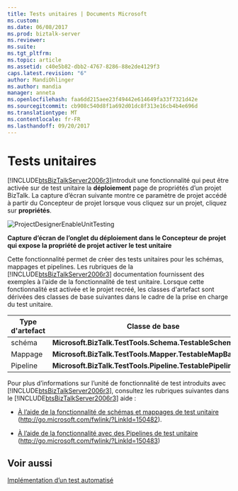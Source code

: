 ```yaml
---
title: Tests unitaires | Documents Microsoft
ms.custom: 
ms.date: 06/08/2017
ms.prod: biztalk-server
ms.reviewer: 
ms.suite: 
ms.tgt_pltfrm: 
ms.topic: article
ms.assetid: c40e5b82-dbb2-4767-8286-88e2de4129f3
caps.latest.revision: "6"
author: MandiOhlinger
ms.author: mandia
manager: anneta
ms.openlocfilehash: faa6dd215aee23f49442e614649fa33f7321d42e
ms.sourcegitcommit: cb908c540d8f1a692d01dc8f313e16cb4b4e696d
ms.translationtype: MT
ms.contentlocale: fr-FR
ms.lasthandoff: 09/20/2017
---
```

# <a name="unit-testing"></a>Tests unitaires
[!INCLUDE[btsBizTalkServer2006r3](../includes/btsbiztalkserver2006r3-md.md)]introduit une fonctionnalité qui peut être activée sur de test unitaire la **déploiement** page de propriétés d’un projet BizTalk. La capture d’écran suivante montre ce paramètre de projet accédé à partir du Concepteur de projet lorsque vous cliquez sur un projet, cliquez sur **propriétés**.  
  
 ![](../core/media/projectdesignerenableunittesting.gif "ProjectDesignerEnableUnitTesting")  
  
 **Capture d’écran de l’onglet du déploiement dans le Concepteur de projet qui expose la propriété de projet activer le test unitaire**  
  
 Cette fonctionnalité permet de créer des tests unitaires pour les schémas, mappages et pipelines. Les rubriques de la [!INCLUDE[btsBizTalkServer2006r3](../includes/btsbiztalkserver2006r3-md.md)] documentation fournissent des exemples à l’aide de la fonctionnalité de test unitaire. Lorsque cette fonctionnalité est activée et le projet recréé, les classes d'artefact sont dérivées des classes de base suivantes dans le cadre de la prise en charge du test unitaire.  
  
|Type d'artefact|Classe de base|  
|-------------------|----------------|  
|schéma|**Microsoft.BizTalk.TestTools.Schema.TestableSchemaBase**|  
|Mappage|**Microsoft.BizTalk.TestTools.Mapper.TestableMapBase**|  
|Pipeline|**Microsoft.BizTalk.TestTools.Pipeline.TestablePipelineBase**|  
  
 Pour plus d’informations sur l’unité de fonctionnalité de test introduits avec [!INCLUDE[btsBizTalkServer2006r3](../includes/btsbiztalkserver2006r3-md.md)], consultez les rubriques suivantes dans le [!INCLUDE[btsBizTalkServer2006r3](../includes/btsbiztalkserver2006r3-md.md)] aide :  
  
-   [À l’aide de la fonctionnalité de schémas et mappages de test unitaire](http://go.microsoft.com/fwlink/?LinkId=150482) (http://go.microsoft.com/fwlink/?LinkId=150482).  
  
-   [À l’aide de la fonctionnalité avec des Pipelines de test unitaire](http://go.microsoft.com/fwlink/?LinkId=150483) (http://go.microsoft.com/fwlink/?LinkId=150483)  
  
## <a name="see-also"></a>Voir aussi  
 [Implémentation d’un test automatisé](../technical-guides/implementing-automated-testing.md)